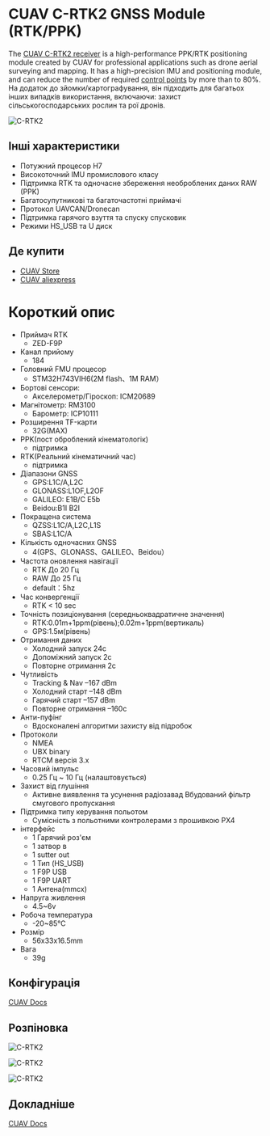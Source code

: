 # CUAV C-RTK2 GNSS Module (RTK/PPK)

The [CUAV C-RTK2 receiver](https://www.cuav.net/en/c_rtk_9ps/) is a high-performance PPK/RTK positioning module created by CUAV for professional applications such as drone aerial surveying and mapping.
It has a high-precision IMU and positioning module, and can reduce the number of required [control points](https://www.youtube.com/watch?v=3k7v5aXyuKQ) by more than to 80%.
На додаток до зйомки/картографування, він підходить для багатьох інших випадків використання, включаючи: захист сільськогосподарських рослин та рої дронів.

![C-RTK2](../../assets/hardware/gps/cuav_rtk2/c-rtk2.png)

## Інші характеристики

- Потужний процесор H7
- Високоточний IMU промислового класу
- Підтримка RTK та одночасне збереження необроблених даних RAW (PPK)
- Багатосупутникові та багаточастотні приймачі
- Протокол UAVCAN/Dronecan
- Підтримка гарячого взуття та спуску спусковик
- Режими HS_USB та U диск

## Де купити

- [CUAV Store](https://store.cuav.net/shop/c-rtk-2/)
- [CUAV aliexpress](https://pt.aliexpress.com/item/1005003754165772.html?spm=a2g0o.store_pc_groupList.8148356.13.2f893550i0NE4o)

# Короткий опис

- Приймач RTK
  - ZED-F9P
- Канал прийому
  - 184
- Головний FMU процесор
  - STM32H743VIH6(2M flash、1M RAM）
- Бортові сенсори:
  - Акселерометр/Гіроскоп: ICM20689
- Магнітометр: RM3100
  - Барометр: ICP10111
- Розширення TF-карти
  - 32G(MAX)
- PPK(пост оброблений кінематологік)
  - підтримка
- RTK(Реальний кінематичний час)
  - підтримка
- Діапазони GNSS
  - GPS:L1C/A,L2C
  - GLONASS:L1OF,L2OF
  - GALILEO: E1B/C E5b
  - Beidou:B1I B2I
- Покращена система
  - QZSS:L1C/A,L2C,L1S
  - SBAS:L1C/A
- Кількість одночасних GNSS
  - 4(GPS、GLONASS、GALILEO、Beidou）
- Частота оновлення навігації
  - RTK До 20 Гц
  - RAW До 25 Гц
  - default：5hz
- Час конвергенції
  - RTK < 10 sec
- Точність позиціонування (середньоквадратичне значення)
  - RTK:0.01m+1ppm(рівень);0.02m+1ppm(вертикаль)
  - GPS:1.5м(рівень)
- Отримання даних
  - Холодний запуск 24с
  - Допоміжний запуск 2с
  - Повторне отримання 2с
- Чутливість
  - Tracking & Nav –167 dBm
  - Холодний старт –148 dBm
  - Гарячий старт –157 dBm
  - Повторне отримання –160с
- Анти-пуфінг
  - Вдосконалені алгоритми захисту від підробок
- Протоколи
  - NMEA
  - UBX binary
  - RTCM версія 3.x
- Часовий імпульс
  - 0.25 Гц ~ 10 Гц (налаштовується)
- Захист від глушіння
  - Активне виявлення та усунення радіозавад Вбудований фільтр смугового пропускання
- Підтримка типу керування польотом
  - Сумісність з польотними контролерами з прошивкою PX4
- інтерфейс
  - 1 Гарячий роз'єм
  - 1 затвор в
  - 1 sutter out
  - 1 Тип (HS_USB)
  - 1 F9P USB
  - 1 F9P UART
  - 1 Антена(mmcx)
- Напруга живлення
  - 4.5~6v
- Робоча температура
  - -20~85℃
- Розмір
  - 56x33x16.5mm
- Вага
  - 39g

## Конфігурація

[CUAV Docs](https://doc.cuav.net/gps/c-rtk2/en/quick-start-c-rtk2.html)

## Розпіновка

![C-RTK2](../../assets/hardware/gps/cuav_rtk2/c-rtk2_pinouts1.jpg)

![C-RTK2](../../assets/hardware/gps/cuav_rtk2/c-rtk2_pinouts0.jpg)

![C-RTK2](../../assets/hardware/gps/cuav_rtk2/c-rtk2_pinouts2.jpg)

## Докладніше

[CUAV Docs](https://doc.cuav.net/gps/c-rtk-series/en/c-rtk-9ps/)
